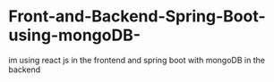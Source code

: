 # Front-and-Backend-Spring-Boot-using-mongoDB-
im using react js in the frontend and spring boot with mongoDB in the backend

